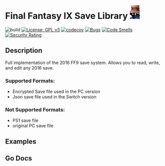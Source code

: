 # Final Fantasy IX Save Library ![](.github/logo.jpg)
![build](https://github.com/EuanFH/ff9SaveLib/workflows/build/badge.svg?branch=master)
[![License: GPL v3](https://img.shields.io/badge/License-GPLv3-blue.svg)](https://www.gnu.org/licenses/gpl-3.0)
[![codecov](https://codecov.io/gh/EuanFH/ff9SaveLib/branch/master/graph/badge.svg?token=YRKO4WLF3T)](https://codecov.io/gh/EuanFH/ff9SaveLib/)
[![Bugs](https://sonarcloud.io/api/project_badges/measure?project=EuanFH_ff9SaveLib&metric=bugs)](https://sonarcloud.io/dashboard?id=EuanFH_ff9SaveLib)
[![Code Smells](https://sonarcloud.io/api/project_badges/measure?project=EuanFH_ff9SaveLib&metric=code_smells)](https://sonarcloud.io/dashboard?id=EuanFH_ff9SaveLib)
[![Security Rating](https://sonarcloud.io/api/project_badges/measure?project=EuanFH_ff9SaveLib&metric=security_rating)](https://sonarcloud.io/dashboard?id=EuanFH_ff9SaveLib)
## Description
Full implementation of the 2016 FF9 save system. 
Allows you to read, write, and edit any 2016 save.

### Supported Formats:
 - Encrypted Save file used in the PC version
 - Json save file used in the Switch version
 
### Not Supported Formats:
- PS1 save file
- original PC save file

 ## Examples
 
 ## Go Docs